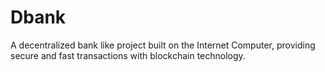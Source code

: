 # Dbank
A decentralized bank like project built on the Internet Computer, providing secure and fast transactions with blockchain technology.
